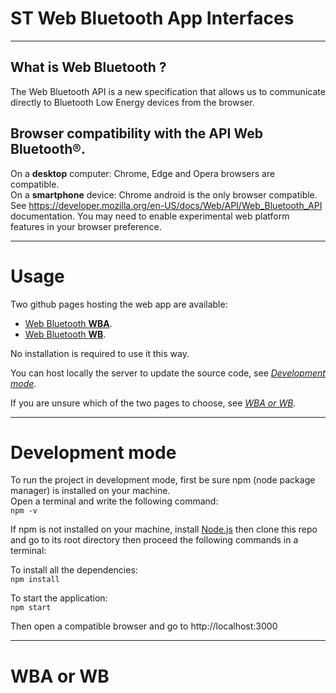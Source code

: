 # **ST Web Bluetooth App Interfaces**

***

## **What is Web Bluetooth ?**
The Web Bluetooth API is a new specification that allows us to communicate directly to Bluetooth Low Energy devices from the browser. 


## **Browser compatibility with the API Web Bluetooth®.**

On a **desktop** computer: Chrome, Edge and Opera browsers are compatible.  
On a **smartphone** device: Chrome android is the only browser compatible.  
See https://developer.mozilla.org/en-US/docs/Web/API/Web_Bluetooth_API documentation.
You may need to enable experimental web platform features in your browser preference.

***

# **Usage**

Two github pages hosting the web app are available:
-   [Web Bluetooth **WBA**](https://AppliBLE.github.io/Web_Bluetooth_App_WBA "https://AppliBLE.github.io/Web_Bluetooth_App_WBA").
-   [Web Bluetooth **WB**](https://AppliBLE.github.io/Web_Bluetooth_App_WB "https://AppliBLE.github.io/Web_Bluetooth_App_WB").
  
No installation is required to use it this way.

You can host locally the server to update the source code, see [*Development mode*](#development-mode).

If you are unsure which of the two pages to choose, see [*WBA or WB*](#wba-or-wb).

***

# **Development mode**

To run the project in development mode, first be sure npm (node package manager) is installed on your machine.  
Open a terminal and write the following command:  
`npm -v` 

If npm is not installed on your machine, install [Node.js](https://nodejs.org/en/download/ "https://nodejs.org/en/download/") then clone this repo and go to its root directory then proceed the following commands in a terminal:  

To install all the dependencies:  
`npm install`

To start the application:  
`npm start`

Then open a compatible browser and go to http://localhost:3000

***

# **WBA or WB**
